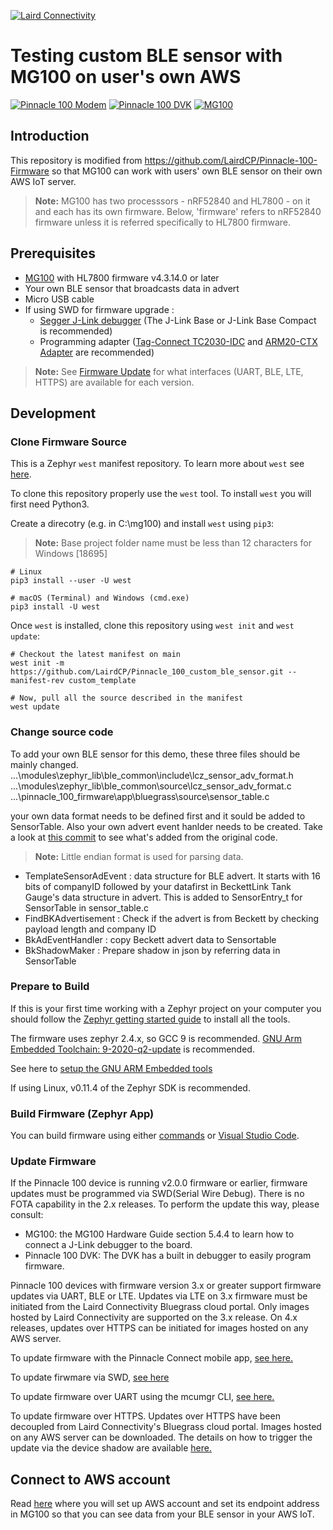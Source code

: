 [![Laird Connectivity](docs/images/LairdConnnectivityLogo_Horizontal_RGB.png)](https://www.lairdconnect.com/)

# Testing custom BLE sensor with MG100 on user's own AWS

[![Pinnacle 100 Modem](docs/images/pinnacle_100_modem.png)](https://www.lairdconnect.com/wireless-modules/cellular-solutions/pinnacle-100-cellular-modem) [![Pinnacle 100 DVK](docs/images/450-00010-K1-Contents_0.jpg)](https://www.lairdconnect.com/wireless-modules/cellular-solutions/pinnacle-100-cellular-modem) [![MG100](docs/images/MG100-Starter-Kit.png)](https://www.lairdconnect.com/iot-devices/iot-gateways/sentrius-mg100-gateway-lte-mnb-iot-and-bluetooth-5)

## Introduction

This repository is modified from https://github.com/LairdCP/Pinnacle-100-Firmware so that MG100 can work with users' own BLE sensor on their own AWS IoT server. 

> **Note:** MG100 has two processsors - nRF52840 and HL7800 - on it and each has its own firmware. Below, 'firmware' refers to nRF52840 firmware unless it is referred specifically to HL7800 firmware. 

## Prerequisites
* [MG100](https://www.lairdconnect.com/iot-devices/iot-gateways/sentrius-mg100-gateway-lte-mnb-iot-and-bluetooth-5) with HL7800 firmware v4.3.14.0 or later
* Your own BLE sensor that broadcasts data in advert 
* Micro USB cable
* If using SWD for firmware upgrade : 
  * [Segger J-Link debugger](https://www.segger.com/products/debug-probes/j-link/models/model-overview/) (The J-Link Base or J-Link Base Compact is recommended) 
  * Programming adapter ([Tag-Connect TC2030-IDC](https://www.tag-connect.com/product/tc2030-idc-6-pin-tag-connect-plug-of-nails-spring-pin-cable-with-legs) and [ARM20-CTX Adapter](https://www.tag-connect.com/product/arm20-ctx-20-pin-to-tc2030-idc-adapter-for-cortex) are recommended) 

> **Note:** See [Firmware Update](#firmware-updates) for what interfaces (UART, BLE, LTE, HTTPS) are available for each version. 

## Development

### Clone Firmware Source

This is a Zephyr `west` manifest repository. To learn more about `west` see [here](https://docs.zephyrproject.org/latest/guides/west/index.html).

To clone this repository properly use the `west` tool. To install `west` you will first need Python3.

Create a direcotry (e.g. in C:\mg100) and install `west` using `pip3`:
> **Note:** Base project folder name must be less than 12 characters for Windows \[18695\]


```
# Linux
pip3 install --user -U west

# macOS (Terminal) and Windows (cmd.exe)
pip3 install -U west
```

Once `west` is installed, clone this repository using `west init` and `west update`:

```
# Checkout the latest manifest on main
west init -m https://github.com/LairdCP/Pinnacle_100_custom_ble_sensor.git --manifest-rev custom_template

# Now, pull all the source described in the manifest
west update
```

### Change source code

To add your own BLE sensor for this demo, these three files should be mainly changed. 
...\modules\zephyr_lib\ble_common\include\lcz_sensor_adv_format.h
...\modules\zephyr_lib\ble_common\source\lcz_sensor_adv_format.c
...\pinnacle_100_firmware\app\bluegrass\source\sensor_table.c


your own data format needs to be defined first and it sould be added to SensorTable. Also your own advert event hanlder needs to be created. Take a look at [this commit](https://github.com/LairdCP/Pinnacle_100_custom_ble_sensor/commit/0346839f524492abac86ab76ccdcea928236c839) to see what's added from the original code.  

> **Note:** Little endian format is used for parsing data. 

* TemplateSensorAdEvent : data structure for BLE advert. It starts with 16 bits of companyID followed by your datafirst in  BeckettLink Tank Gauge's data structure in advert. This is added to SensorEntry_t for SensorTable in sensor_table.c
* FindBKAdvertisement : Check if the advert is from Beckett by checking payload length and company ID
* BkAdEventHandler : copy Beckett advert data to Sensortable
* BkShadowMaker : Prepare shadow in json by referring data in SensorTable

### Prepare to Build

If this is your first time working with a Zephyr project on your computer you should follow the [Zephyr getting started guide](https://docs.zephyrproject.org/latest/getting_started/index.html#) to install all the tools.

The firmware uses zephyr 2.4.x, so GCC 9 is recommended.
[GNU Arm Embedded Toolchain: 9-2020-q2-update](https://developer.arm.com/tools-and-software/open-source-software/developer-tools/gnu-toolchain/gnu-rm/downloads) is recommended.

See here to [setup the GNU ARM Embedded tools](https://docs.zephyrproject.org/2.4.0/getting_started/toolchain_3rd_party_x_compilers.html#gnu-arm-embedded)

If using Linux, v0.11.4 of the Zephyr SDK is recommended.

### Build Firmware (Zephyr App)

You can build firmware using either [commands](docs/firmware_update.md#building-the-firmware) or [Visual Studio Code](docs/development.md#building-the-firmware).

### Update Firmware

If the Pinnacle 100 device is running v2.0.0 firmware or earlier, firmware updates must be programmed via SWD(Serial Wire Debug). There is no FOTA capability in the 2.x releases. To perform the update this way, please consult:

- MG100: the MG100 Hardware Guide section 5.4.4 to learn how to connect a J-Link debugger to the board.
- Pinnacle 100 DVK: The DVK has a built in debugger to easily program firmware.

Pinnacle 100 devices with firmware version 3.x or greater support firmware updates via UART, BLE or LTE. Updates via LTE on 3.x firmware must be initiated from the Laird Connectivity Bluegrass cloud portal. Only images hosted by Laird Connectivity are supported on the 3.x release. On 4.x releases, updates over HTTPS can be initiated for images hosted on any AWS server.

To update firmware with the Pinnacle Connect mobile app, [see here.](docs/readme_ltem_aws.md#firmware-updates)

To update firwmare via SWD, [see here](docs/firmware_update.md#firmware-updates-via-swd)

To update firmware over UART using the mcumgr CLI, [see here.](docs/firmware_update.md#update-zephyr-app-via-uart)

To update firmware over HTTPS. Updates over HTTPS have been decoupled from Laird Connectivity's Bluegrass cloud portal. Images hosted on any AWS server can be downloaded. The details on how to trigger the update via the device shadow are available [here.](docs/cloud_fota.md)

## Connect to AWS account 

Read [here](docs/aws_iot.md) where you will set up AWS account and set its endpoint address in MG100 so that you can see data from your BLE sensor in your AWS IoT. 
